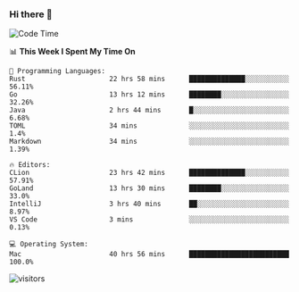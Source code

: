 ### Hi there 👋

<!--
**CrazyCollin/crazycollin** is a ✨ _special_ ✨ repository because its `README.md` (this file) appears on your GitHub profile.

Here are some ideas to get you started:

- 🔭 I’m currently working on ...
- 🌱 I’m currently learning ...
- 👯 I’m looking to collaborate on ...
- 🤔 I’m looking for help with ...
- 💬 Ask me about ...
- 📫 How to reach me: ...
- 😄 Pronouns: ...
- ⚡ Fun fact: ...
-->

<!--START_SECTION:waka-->
![Code Time](http://img.shields.io/badge/Code%20Time-91%20hrs%2013%20mins-blue)

📊 **This Week I Spent My Time On** 

```text
💬 Programming Languages: 
Rust                     22 hrs 58 mins      ██████████████░░░░░░░░░░░   56.11% 
Go                       13 hrs 12 mins      ████████░░░░░░░░░░░░░░░░░   32.26% 
Java                     2 hrs 44 mins       █░░░░░░░░░░░░░░░░░░░░░░░░   6.68% 
TOML                     34 mins             ░░░░░░░░░░░░░░░░░░░░░░░░░   1.4% 
Markdown                 34 mins             ░░░░░░░░░░░░░░░░░░░░░░░░░   1.39%

🔥 Editors: 
CLion                    23 hrs 42 mins      ██████████████░░░░░░░░░░░   57.91% 
GoLand                   13 hrs 30 mins      ████████░░░░░░░░░░░░░░░░░   33.0% 
IntelliJ                 3 hrs 40 mins       ██░░░░░░░░░░░░░░░░░░░░░░░   8.97% 
VS Code                  3 mins              ░░░░░░░░░░░░░░░░░░░░░░░░░   0.13%

💻 Operating System: 
Mac                      40 hrs 56 mins      █████████████████████████   100.0%

```


<!--END_SECTION:waka-->


![visitors](https://visitor-badge.glitch.me/badge?page_id=crazycollin.crazycollin&left_color=green&right_color=red)
